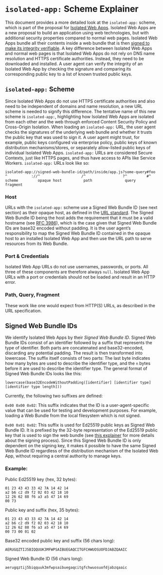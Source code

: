 # `isolated-app:` Scheme Explainer

This document provides a more detailed look at the `isolated-app:` scheme, which is part of the proposal for [Isolated Web Apps](./README.md).
Isolated Web Apps are a new proposal to build an application using web technologies, but with additional security properties compared to normal web pages.
Isolated Web Apps bundle all their contents inside a web bundle that is then [signed to make its integrity verifiable](https://github.com/WICG/webpackage/blob/main/explainers/integrity-signature.md).
A key difference between Isolated Web Apps and normal web pages is that Isolated Web Apps do not rely on DNS name resolution and HTTPS certificate authorities.
Instead, they need to be downloaded and installed.
A user agent can verify the integrity of an Isolated Web App by checking the signature and comparing its corresponding public key to a list of known trusted public keys.

## `isolated-app:` Scheme

Since Isolated Web Apps do not use HTTPS certificate authorities and also need to be independent of domains and name resolution, a new URL scheme is needed to signify this difference.
The tentative name of this new scheme is `isolated-app:`, highlighting how Isolated Web Apps are isolated from each other and the web through enforced Content Security Policy and Cross-Origin Isolation.
When loading an `isolated-app:` URL, the user agent checks the signatures of the underlying web bundle and whether it trusts the public key that was used to sign it.
A user agent might trust, for example, public keys configured via enterprise policy, public keys of known distribution mechanisms/stores, or separately allow-listed public keys of individual Isolated Web Apps.
`isolated-app:` URLs are considered Secure Contexts, just like HTTPS pages, and thus have access to APIs like Service Workers. `isolated-app:` URLs look like so:

```
isolated-app://signed-web-bundle-id/path/inside/app.js?some-query#foo
^           ://^                   /^                 ?^         #^
scheme         opaque host          path               query      fragment
```

### Host

URLs with the `isolated-app:` scheme use a Signed Web Bundle ID (see next section) as their opaque host, as defined in the [URL standard](https://url.spec.whatwg.org/).
The Signed Web Bundle ID being the host adds the requirement that it must be a valid hostname (see [RFC 3986](https://www.rfc-editor.org/rfc/rfc3986)), which is the case given that Signed Web Bundle IDs are base32 encoded without padding.
It is the user agent’s responsibility to map the Signed Web Bundle ID contained in the opaque host to an installed Isolated Web App and then use the URL path to serve resources from its Web Bundle.

### Port & Credentials

Isolated Web App URLs do not use usernames, passwords, or ports.
All three of these components are therefore always `null`.
Isolated Web App URLs with a port or credentials should not be loaded and result in an HTTP error.

### Path, Query, Fragment

These work like one would expect from HTTP(S) URLs, as described in the URL specification.


## Signed Web Bundle IDs

We identify Isolated Web Apps by their _Signed Web Bundle ID_.
Signed Web Bundle IDs consist of an identifier followed by a suffix that represents the type of identifier.
Both parts are concatenated and base32-encoded, discarding any potential padding.
The result is then transformed into lowercase.
The suffix itself consists of two parts: The last byte indicates how many bytes are used to describe the identifier type, and the `n` bytes before it are used to describe the identifier type.
The general format of Signed Web Bundle IDs looks like this:

```
lowercase(base32EncodeWithoutPadding([identifier] [identifier type] [identifier type length]))
```

Currently, the following two suffixes are defined:

`0x00 0x00 0x02`: This suffix indicates that the ID is a user-agent-specific value that can be used for testing and development purposes.
For example, loading a Web Bundle from the local filesystem which is not signed.

`0x00 0x01 0x02`: This suffix is used for Ed25519 public keys as Signed Web Bundle ID.
It is prefixed by the 32-byte representation of the Ed25519 public key that is used to sign the web bundle (see [this explainer](https://github.com/WICG/webpackage/blob/main/explainers/integrity-signature.md) for more details about the signing process).
Since this Signed Web Bundle ID is only dependent on the signing key, it makes it possible to have the same Signed Web Bundle ID regardless of the distribution mechanism of the Isolated Web App, without requiring a central authority to manage keys.

### Example:

Public Ed25519 key (hex, 32 bytes):
```
01 23 43 43 33 42 7A 14 42 14
a2 b6 c2 d9 f2 02 03 42 18 10
12 26 62 88 f6 a3 a5 47 14 69
00 73
```

Public key and suffix (hex, 35 bytes):
```
01 23 43 43 33 42 7A 14 42 14
a2 b6 c2 d9 f2 02 03 42 18 10
12 26 62 88 f6 a3 a5 47 14 69
00 73 00 01 02
```

Base32 encoded public key and suffix (56 chars long):
```
AERUGQZTIJ5BIQQUUK3MFWPSAIBUEGAQCITGFCHWUOSUOFDJABZQAAIC
```

Signed Web Bundle ID (56 chars long):
```
aerugqztij5biqquuk3mfwpsaibuegaqcitgfchwuosuofdjabzqaaic
```